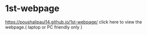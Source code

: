 # 1st-webpage

https://poushalipaul14.github.io/1st-webpage/ click here to view the webpage.( laptop or PC friendly only )
